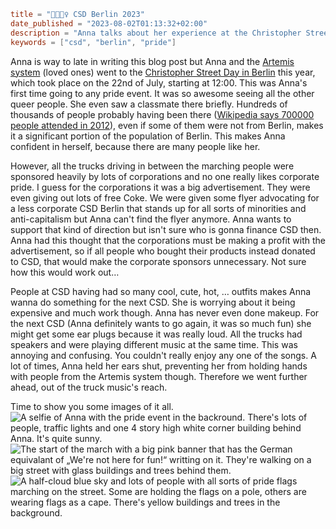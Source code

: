 ```toml
title = "🏳️‍🌈🚶‍♀️ CSD Berlin 2023"
date_published = "2023-08-02T01:13:32+02:00"
description = "Anna talks about her experience at the Christopher Street Day in 2023 in Berlin."
keywords = ["csd", "berlin", "pride"]
```
Anna is way to late in writing this blog post but Anna and the [Artemis system](https://artemislena.eu) (loved ones) went to the [Christopher Street Day in Berlin](https://en.wikipedia.org/wiki/Berlin_Pride) this year, which took place on <time datetime="2023-07-22">the 22nd of July</time>, starting at <time datetime="2023-07-22T12:00:00+02:00">12:00</time>. This was Anna's first time going to any pride event. It was so awesome seeing all the other queer people. She even saw a classmate there briefly. Hundreds of thousands of people probably having been there ([Wikipedia says 700000 people attended in 2012](https://en.wikipedia.org/wiki/Berlin_Pride)), even if some of them were not from Berlin, makes it a significant portion of the population of Berlin. This makes Anna confident in herself, because there are many people like her.

However, all the trucks driving in between the marching people were sponsored heavily by lots of corporations and no one really likes corporate pride. I guess for the corporations it was a big advertisement. They were even giving out lots of free Coke. We were given some flyer advocating for a less corporate CSD Berlin that stands up for all sorts of minorities and anti-capitalism but Anna can't find the flyer anymore. Anna wants to support that kind of direction but isn't sure who is gonna finance CSD then. Anna had this thought that the corporations must be making a profit with the advertisement, so if all people who bought their products instead donated to CSD, that would make the corporate sponsors unnecessary. Not sure how this would work out…

People at CSD having had so many cool, cute, hot, … outfits makes Anna wanna do something for the next CSD. She is worrying about it being expensive and much work though. Anna has never even done makeup. For the next CSD (Anna definitely wants to go again, it was so much fun) she might get some ear plugs because it was really loud. All the trucks had speakers and were playing different music at the same time. This was annoying and confusing. You couldn't really enjoy any one of the songs. A lot of times, Anna held her ears shut, preventing her from holding hands with people from the Artemis system though. Therefore we went further ahead, out of the truck music's reach.

Time to show you some images of it all.
![A selfie of Anna with the pride event in the backround. There's lots of people, traffic lights and one 4 story high white corner building behind Anna. It's quite sunny.](selfie.jpg)
![The start of the march with a big pink banner that has the German equivalant of „We're not here for fun!“ writting on it. They're walking on a big street with glass buildings and trees behind them.](front-of-march.jpg)
![A half-cloud blue sky and lots of people with all sorts of pride flags marching on the street. Some are holding the flags on a pole, others are wearing flags as a cape. There's yellow buildings and trees in the background.](between-people.jpg)
